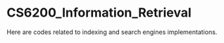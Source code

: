 # CS6200_Information_Retrieval
Here are codes related to indexing and search engines implementations.
